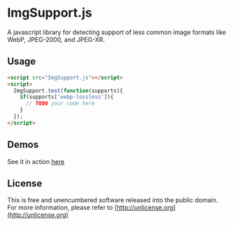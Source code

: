 # ImgSupport.js
A javascript library for detecting support of less common image formats like WebP, JPEG-2000, and JPEG-XR.

## Usage
```html
<script src="ImgSupport.js"></script>
<script>
  ImgSupport.test(function(supports){
    if(supports['webp-lossless']){
      // TODO your code here
    }
  });
</script>
```

## Demos
See it in action [here](https://raw.githubusercontent.com/Porcupine021/imgsupport/master/demos/index.html)

## License
This is free and unencumbered software released into the public domain.
For more information, please refer to [http://unlicense.org](http://unlicense.org)
